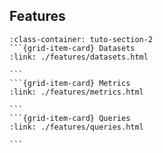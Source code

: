 ## Features
````{grid}  1 1 3 3
:class-container: tuto-section-2
```{grid-item-card} Datasets
:link: ./features/datasets.html

```
```{grid-item-card} Metrics
:link: ./features/metrics.html

```
```{grid-item-card} Queries
:link: ./features/queries.html

```
````

